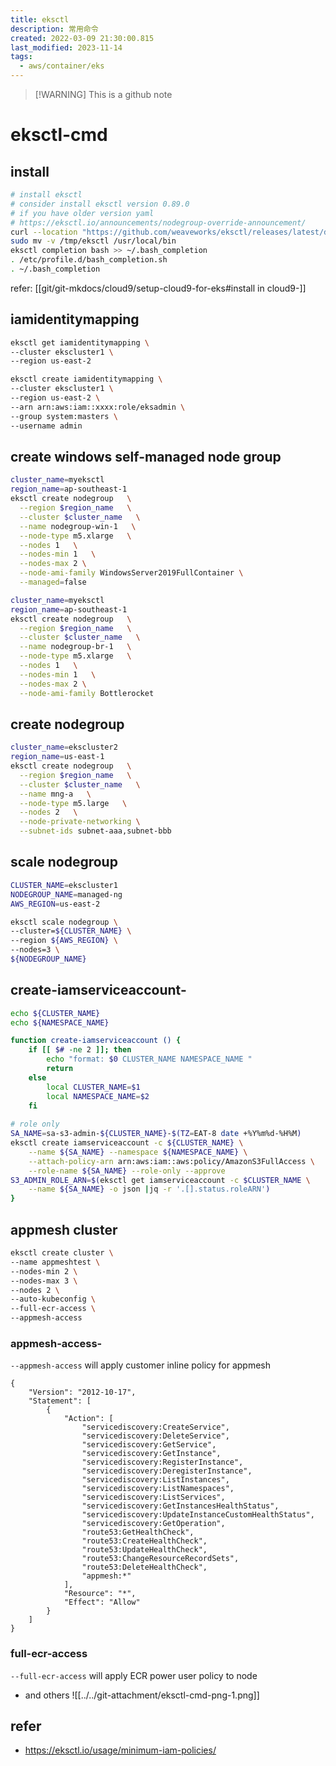 ```yaml
---
title: eksctl
description: 常用命令
created: 2022-03-09 21:30:00.815
last_modified: 2023-11-14
tags:
  - aws/container/eks
---
```

> [!WARNING] This is a github note

# eksctl-cmd

## install

```sh
# install eksctl
# consider install eksctl version 0.89.0
# if you have older version yaml 
# https://eksctl.io/announcements/nodegroup-override-announcement/
curl --location "https://github.com/weaveworks/eksctl/releases/latest/download/eksctl_$(uname -s)_amd64.tar.gz" | tar xz -C /tmp
sudo mv -v /tmp/eksctl /usr/local/bin
eksctl completion bash >> ~/.bash_completion
. /etc/profile.d/bash_completion.sh
. ~/.bash_completion
```

refer: [[git/git-mkdocs/cloud9/setup-cloud9-for-eks#install in cloud9-]]


## iamidentitymapping

```sh
eksctl get iamidentitymapping \
--cluster ekscluster1 \
--region us-east-2

eksctl create iamidentitymapping \
--cluster ekscluster1 \
--region us-east-2 \
--arn arn:aws:iam::xxxx:role/eksadmin \
--group system:masters \
--username admin 

```

## create windows self-managed node group

```sh
cluster_name=myeksctl
region_name=ap-southeast-1
eksctl create nodegroup   \
  --region $region_name   \
  --cluster $cluster_name   \
  --name nodegroup-win-1   \
  --node-type m5.xlarge   \
  --nodes 1   \
  --nodes-min 1   \
  --nodes-max 2 \
  --node-ami-family WindowsServer2019FullContainer \
  --managed=false
```

```sh
cluster_name=myeksctl
region_name=ap-southeast-1
eksctl create nodegroup   \
  --region $region_name   \
  --cluster $cluster_name   \
  --name nodegroup-br-1   \
  --node-type m5.xlarge   \
  --nodes 1   \
  --nodes-min 1   \
  --nodes-max 2 \
  --node-ami-family Bottlerocket
```


## create nodegroup

```sh
cluster_name=ekscluster2
region_name=us-east-1
eksctl create nodegroup   \
  --region $region_name   \
  --cluster $cluster_name   \
  --name mng-a   \
  --node-type m5.large   \
  --nodes 2   \
  --node-private-networking \
  --subnet-ids subnet-aaa,subnet-bbb

```


## scale nodegroup

```sh
CLUSTER_NAME=ekscluster1
NODEGROUP_NAME=managed-ng
AWS_REGION=us-east-2

eksctl scale nodegroup \
--cluster=${CLUSTER_NAME} \
--region ${AWS_REGION} \
--nodes=3 \
${NODEGROUP_NAME}

```

## create-iamserviceaccount-

```sh
echo ${CLUSTER_NAME}
echo ${NAMESPACE_NAME}

function create-iamserviceaccount () {
    if [[ $# -ne 2 ]]; then
        echo "format: $0 CLUSTER_NAME NAMESPACE_NAME "
        return
    else
        local CLUSTER_NAME=$1
        local NAMESPACE_NAME=$2
    fi
    
# role only
SA_NAME=sa-s3-admin-${CLUSTER_NAME}-$(TZ=EAT-8 date +%Y%m%d-%H%M)
eksctl create iamserviceaccount -c ${CLUSTER_NAME} \
    --name ${SA_NAME} --namespace ${NAMESPACE_NAME} \
    --attach-policy-arn arn:aws:iam::aws:policy/AmazonS3FullAccess \
    --role-name ${SA_NAME} --role-only --approve
S3_ADMIN_ROLE_ARN=$(eksctl get iamserviceaccount -c $CLUSTER_NAME \
    --name ${SA_NAME} -o json |jq -r '.[].status.roleARN')
}
```

## appmesh cluster

```sh
eksctl create cluster \
--name appmeshtest \
--nodes-min 2 \
--nodes-max 3 \
--nodes 2 \
--auto-kubeconfig \
--full-ecr-access \
--appmesh-access

```

### appmesh-access-

`--appmesh-access` will apply customer inline policy for appmesh

```
{
    "Version": "2012-10-17",
    "Statement": [
        {
            "Action": [
                "servicediscovery:CreateService",
                "servicediscovery:DeleteService",
                "servicediscovery:GetService",
                "servicediscovery:GetInstance",
                "servicediscovery:RegisterInstance",
                "servicediscovery:DeregisterInstance",
                "servicediscovery:ListInstances",
                "servicediscovery:ListNamespaces",
                "servicediscovery:ListServices",
                "servicediscovery:GetInstancesHealthStatus",
                "servicediscovery:UpdateInstanceCustomHealthStatus",
                "servicediscovery:GetOperation",
                "route53:GetHealthCheck",
                "route53:CreateHealthCheck",
                "route53:UpdateHealthCheck",
                "route53:ChangeResourceRecordSets",
                "route53:DeleteHealthCheck",
                "appmesh:*"
            ],
            "Resource": "*",
            "Effect": "Allow"
        }
    ]
}
```


### full-ecr-access

`--full-ecr-access` will apply ECR power user policy to node

- and others
![[../../git-attachment/eksctl-cmd-png-1.png]]


## refer
- https://eksctl.io/usage/minimum-iam-policies/



